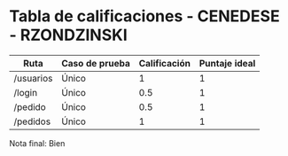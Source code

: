 # Tabla de calificaciones - CENEDESE - RZONDZINSKI

| Ruta      | Caso de prueba | Calificación | Puntaje ideal |
| --------- | -------------- | ------------ | ------------- |
| /usuarios | Único          | 1            | 1             |
| /login    | Único          | 0.5          | 1             |
| /pedido   | Único          | 0.5          | 1             |
| /pedidos  | Único          | 1            | 1             |

Nota final: Bien
